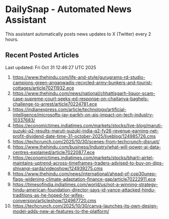 # DailySnap - Automated News Assistant

This assistant automatically posts news updates to X (Twitter) every 2 hours.

## Recent Posted Articles

Last updated: Fri Oct 31 12:46:27 UTC 2025

1. https://www.thehindu.com/life-and-style/gurugrams-rd-studio-campions-green-anganwadis-recycled-army-bunkers-and-tourist-cottages/article70211932.ece
2. https://www.thehindu.com/news/national/chhattisgarh-liquor-scam-case-supreme-court-seeks-ed-response-on-chaitanya-baghels-challenge-to-arrest/article70224781.ece
3. https://indianexpress.com/article/technology/artificial-intelligence/microsofts-jay-parikh-on-ais-impact-on-tech-industry-10337683/
4. https://economictimes.indiatimes.com/markets/stocks/live-blog/maruti-suzuki-q2-results-maruti-suzuki-india-q2-fy26-revenue-earning-net-profit-dividend-date-time-31-october-2025/liveblog/124985726.cms
5. https://techcrunch.com/2025/10/30/scenes-from-techcrunch-disrupt/
6. https://www.thehindu.com/business/Industry/what-will-power-ai-data-centres-explained/article70220877.ece
7. https://economictimes.indiatimes.com/markets/stocks/bharti-airtel-maintains-uptrend-across-timeframes-traders-advised-to-buy-on-dips-shivangi-sarda/videoshow/124939275.cms
8. https://www.thehindu.com/news/international/ahead-of-cop30unep-flags-widening-climate-adaptation-finance-gap/article70222911.ece
9. https://timesofindia.indiatimes.com/world/us/not-a-winning-strategy-hindu-american-foundation-director-says-jd-vance-attacked-hindu-traditions-as-he-hoped-for-wifes-conversion/articleshow/124967720.cms
10. https://techcrunch.com/2025/10/30/canva-launches-its-own-design-model-adds-new-ai-features-to-the-platform/
